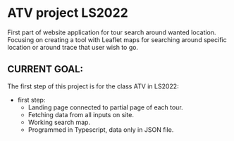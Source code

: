 # ATV project LS2022

First part of website application for tour search around wanted location. Focusing on creating a tool with Leaflet maps for searching around specific location or around trace that user wish to go. 

## CURRENT GOAL:

The first step of this project is for the class ATV in LS2022:
   
 * first step:
   * Landing page connected to partial page of each tour. 
   * Fetching data from all inputs on site.
   * Working search map.
   * Programmed in Typescript, data only in JSON file.

    